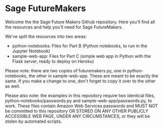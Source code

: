 # Sage FutureMakers

Welcome the the Sage Future Makers Github repository. Here you'll find all the resources and help you'll need for Sage FutureMakers. 

We've split the resources into two areas:

* python-notebooks: Files for Part B (Python notebooks, to run in the Jupyter Notebook)
* sample-web-app: Files for Part C (simple web app in Python with the Flask server, ready to deploy on Heroku)

Please note: there are two copies of futuremakers.py, one in python-notebooks, the other in sample-web-app. These are meant to be exactly the same. If you make a change to one, don't forget to copy it over to the other as well.

Please also note: the examples in this repository require two identical files, python-notebooks/passwords.py and sample-web-app/passwords.py, to work. These files contain Amazon Web Services passwords and MUST NOT be committed to this repository OR STORED ON ANY OTHER PUBLICLY ACCESSIBLE WEB PAGE, UNDER ANY CIRCUMSTANCES, or they will be stolen by automated scripts.